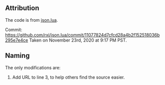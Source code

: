 ## Attribution
The code is from [json.lua](https://github.com/rxi/json.lua).

Commit: https://github.com/rxi/json.lua/commit/11077824d7cfcd28a4b2f152518036b295e7e4ce
Taken on November 23rd, 2020 at 9:17 PM PST.

## Naming
The only modifications are:
1. Add URL to line 3, to help others find the source easier.
